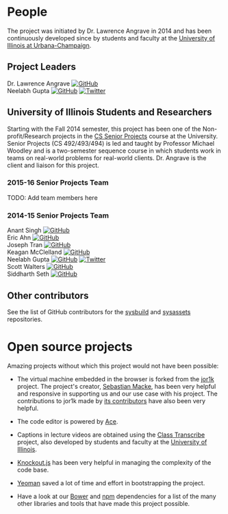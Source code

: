 # People
The project was initiated by Dr. Lawrence Angrave in 2014 and has been continuously developed since by
students and faculty at the [University of Illinois at Urbana-Champaign](http://illinois.edu/).

## Project Leaders
Dr. Lawrence Angrave [![GitHub][github]](https://github.com/angrave)  
Neelabh Gupta [![GitHub][github]](https://github.com/neelabhg) [![Twitter][twitter]](https://twitter.com/neelabhg)

## University of Illinois Students and Researchers
Starting with the Fall 2014 semester, this project has been one of the Non-profit/Research projects in the
[CS Senior Projects](https://seniorprojects.cs.illinois.edu/confluence/display/CourseContent/Senior+Projects+in+CS)
course at the University. Senior Projects (CS 492/493/494) is led and taught by Professor Michael Woodley and is a
two-semester sequence course in which students work in teams on real-world problems for real-world clients.
Dr. Angrave is the client and liaison for this project.

### 2015-16 Senior Projects Team
TODO: Add team members here

### 2014-15 Senior Projects Team
Anant Singh [![GitHub][github]](https://github.com/anant-singh)  
Eric Ahn [![GitHub][github]](https://github.com/wchill)  
Joseph Tran [![GitHub][github]](https://github.com/jdtran23)  
Keagan McClelland [![GitHub][github]](https://github.com/CaptJakk)  
Neelabh Gupta [![GitHub][github]](https://github.com/neelabhg) [![Twitter][twitter]](https://twitter.com/neelabhg)  
Scott Walters [![GitHub][github]](https://github.com/scowalt)  
Siddharth Seth [![GitHub][github]](https://github.com/siddharth-seth)

## Other contributors
See the list of GitHub contributors for the [sysbuild](https://github.com/cs-education/sysbuild/graphs/contributors)
and [sysassets](https://github.com/cs-education/sysassets/graphs/contributors) repositories.

# Open source projects
Amazing projects without which this project would not have been possible:

* The virtual machine embedded in the browser is forked from the [jor1k](https://github.com/s-macke/jor1k) project.
  The project's creator, [Sebastian Macke](https://github.com/s-macke), has been very helpful and responsive in
  supporting us and our use case with his project. The contributions to jor1k made by
  [its contributors](https://github.com/s-macke/jor1k/graphs/contributors) have also been very helpful.

* The code editor is powered by [Ace](https://ace.c9.io/).

* Captions in lecture videos are obtained using the [Class Transcribe](https://github.com/cs-education/classTranscribe)
  project, also developed by students and faculty at the [University of Illinois](http://illinois.edu/).

* [Knockout.js](http://knockoutjs.com/) has been very helpful in managing the complexity of the code base.

* [Yeoman](http://yeoman.io/) saved a lot of time and effort in bootstrapping the project.

* Have a look at our [Bower](bower.json) and [npm](package.json) dependencies for a list of the many other libraries
  and tools that have made this project possible.


<!-- Social icons from https://github.com/carlsednaoui/gitsocial -->
<!-- no need to change these -->

<!-- icons with padding -->
[github-padding]: https://i.imgur.com/0o48UoR.png (GitHub)
[twitter-padding]: https://i.imgur.com/tXSoThF.png (Twitter)
[facebook-padding]: https://i.imgur.com/P3YfQoD.png (Facebook)
[googleplus-padding]: https://i.imgur.com/yCsTjba.png (Google+)
[tumblr-padding]: https://i.imgur.com/YckIOms.png (Tumblr)
[dribbble-padding]: https://i.imgur.com/1AGmwO3.png (Dribbble)

<!-- icons without padding -->
[github]: https://i.imgur.com/9I6NRUm.png (GitHub)
[twitter]: https://i.imgur.com/wWzX9uB.png (Twitter)
[facebook]: https://i.imgur.com/fep1WsG.png (Facebook)
[googleplus]: https://i.imgur.com/VlgBKQ9.png (Google+)
[tumblr]: https://i.imgur.com/jDRp47c.png (Tumblr)
[dribbble]: https://i.imgur.com/Vvy3Kru.png (Dribbble)
